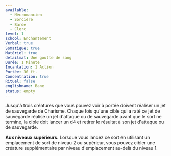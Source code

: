```yaml
---
available:
  - Nécromancien
  - Sorcière
  - Barde
  - Clerc
level: 1
school: Enchantement
Verbal: true
Somatique: true
Matériel: true
detailmat: Une goutte de sang
Durée: 1 Minute
Incantation: 1 Action
Portée: 30 ft.
Concentration: true
Rituel: false
englishname: Bane
status: empty
---
```

Jusqu'à trois créatures que vous pouvez voir à portée doivent réaliser un jet de sauvegarde de Charisme. Chaque fois qu'une cible qui a raté ce jet de sauvegarde réalise un jet d'attaque ou de sauvegarde avant que le sort ne termine, la cible doit lancer un d4 et retirer le résultat à son jet d'attaque ou de sauvegarde.

**Aux niveaux supérieurs.** Lorsque vous lancez ce sort en utilisant un emplacement de sort de niveau 2 ou supérieur, vous pouvez cibler une créature supplémentaire par niveau d'emplacement au-delà du niveau 1.
